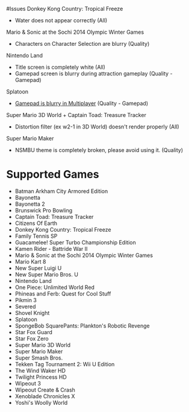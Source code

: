 #Issues
Donkey Kong Country: Tropical Freeze

- Water does not appear correctly (All)

Mario & Sonic at the Sochi 2014 Olympic Winter Games

- Characters on Character Selection are blurry (Quality)

Nintendo Land

- Title screen is completely white (All)
- Gamepad screen is blurry during attraction gameplay (Quality - Gamepad)

Splatoon

- [Gamepad is blurry in Multiplayer](http://imgur.com/a/1YecH) (Quality - Gamepad)

Super Mario 3D World + Captain Toad: Treasure Tracker

- Distortion filter (ex w2-1 in 3D World) doesn't render properly (All)

Super Mario Maker

- NSMBU theme is completely broken, please avoid using it. (Quality)

# Supported Games
- Batman Arkham City Armored Edition
- Bayonetta
- Bayonetta 2
- Brunswick Pro Bowling
- Captain Toad: Treasure Tracker
- Citizens Of Earth
- Donkey Kong Country: Tropical Freeze
- Family Tennis SP
- Guacamelee! Super Turbo Championship Edition
- Kamen Rider - Battride War II
- Mario & Sonic at the Sochi 2014 Olympic Winter Games
- Mario Kart 8
- New Super Luigi U
- New Super Mario Bros. U
- Nintendo Land
- One Piece: Unlimited World Red
- Phineas and Ferb: Quest for Cool Stuff
- Pikmin 3
- Severed
- Shovel Knight
- Splatoon
- SpongeBob SquarePants: Plankton's Robotic Revenge
- Star Fox Guard
- Star Fox Zero
- Super Mario 3D World
- Super Mario Maker
- Super Smash Bros.
- Tekken Tag Tournament 2: Wii U Edition
- The Wind Waker HD
- Twilight Princess HD
- Wipeout 3
- Wipeout Create & Crash
- Xenoblade Chronicles X
- Yoshi's Woolly World